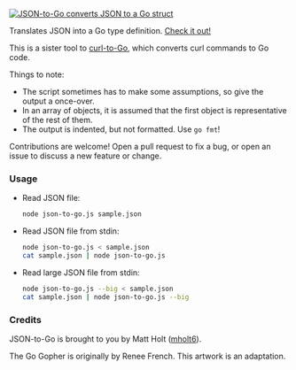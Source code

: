 [<img src="https://mholt.github.io/json-to-go/resources/images/json-to-go.png" alt="JSON-to-Go converts JSON to a Go struct"></a>](https://mholt.github.io/json-to-go)

Translates JSON into a Go type definition. [Check it out!](http://mholt.github.io/json-to-go)

This is a sister tool to [curl-to-Go](https://mholt.github.io/curl-to-go), which converts curl commands to Go code.

Things to note:

- The script sometimes has to make some assumptions, so give the output a once-over.
- In an array of objects, it is assumed that the first object is representative of the rest of them.
- The output is indented, but not formatted. Use `go fmt`!

Contributions are welcome! Open a pull request to fix a bug, or open an issue to discuss a new feature or change.

### Usage

- Read JSON file:

  ```sh
  node json-to-go.js sample.json
  ```

- Read JSON file from stdin:

  ```sh
  node json-to-go.js < sample.json
  cat sample.json | node json-to-go.js
  ```

- Read large JSON file from stdin:

  ```sh
  node json-to-go.js --big < sample.json
  cat sample.json | node json-to-go.js --big
  ```

### Credits

JSON-to-Go is brought to you by Matt Holt ([mholt6](https://twitter.com/mholt6)).

The Go Gopher is originally by Renee French. This artwork is an adaptation.
